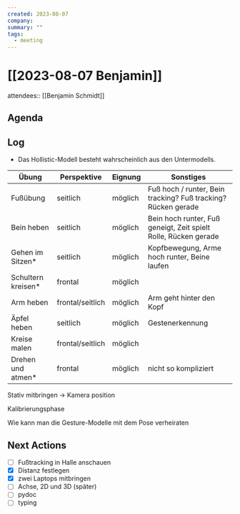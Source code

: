 ```yaml
---
created: 2023-08-07
company: 
summary: ""
tags:
  - meeting
---
```


# [[2023-08-07 Benjamin]]

attendees:: [[Benjamin Schmidt]]

## Agenda

## Log

- Das Hollistic-Modell besteht wahrscheinlich aus den Untermodells.

| Übung               | Perspektive      | Eignung | Sonstiges                                                       |
| ------------------- | ---------------- | ------- | --------------------------------------------------------------- |
| Fußübung            | seitlich         | möglich | Fuß hoch / runter, Bein tracking? Fuß tracking? Rücken gerade   |
| Bein heben          | seitlich         | möglich | Bein hoch runter, Fuß geneigt, Zeit spielt Rolle, Rücken gerade |
| Gehen im Sitzen\*   | seitlich         | möglich | Kopfbewegung, Arme hoch runter, Beine laufen                    |
| Schultern kreisen\* | frontal          | möglich |                                                                 |
| Arm heben           | frontal/seitlich | möglich | Arm geht hinter den Kopf                                        |
| Äpfel heben         | seitlich         | möglich | Gestenerkennung                                                 |
| Kreise malen        | frontal/seitlich | möglich |                                                                 |
| Drehen und atmen\*  | frontal          | möglich | nicht so kompliziert                                            |

Stativ mitbringen -> Kamera position

Kalibrierungsphase

Wie kann man die Gesture-Modelle mit dem Pose verheiraten

## Next Actions

- [ ] Fußtracking in Halle anschauen
- [x] Distanz festlegen
- [x] zwei Laptops mitbringen
- [ ] Achse, 2D und 3D (später)
- [ ] pydoc
- [ ] typing
